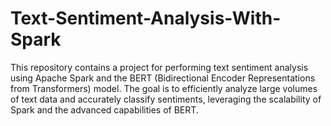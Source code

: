 # Text-Sentiment-Analysis-With-Spark
This repository contains a project for performing text sentiment analysis using Apache Spark and the BERT (Bidirectional Encoder Representations from Transformers) model. The goal is to efficiently analyze large volumes of text data and accurately classify sentiments, leveraging the scalability of Spark and the advanced capabilities of BERT.
